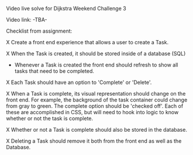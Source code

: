 Video live solve for Dijkstra Weekend Challenge 3

Video link: -TBA-

Checklist from assignment:

X Create a front end experience that allows a user to create a Task.

X When the Task is created, it should be stored inside of a database (SQL)
- Whenever a Task is created the front end should refresh to show all tasks that need to be completed.

X Each Task should have an option to 'Complete' or 'Delete'.

X When a Task is complete, its visual representation should change on the front end. For example, the background of the task container could change from gray to green. The complete option should be 'checked off'. Each of these are accomplished in CSS, but will need to hook into logic to know whether or not the task is complete.

X Whether or not a Task is complete should also be stored in the database.

X Deleting a Task should remove it both from the front end as well as the Database.